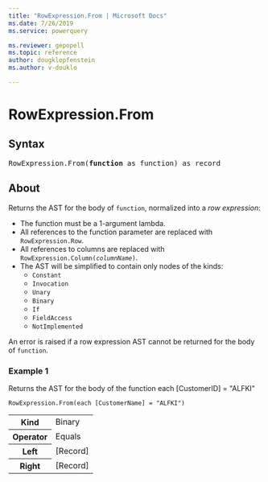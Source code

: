 ```yaml
---
title: "RowExpression.From | Microsoft Docs"
ms.date: 7/26/2019
ms.service: powerquery

ms.reviewer: gepopell
ms.topic: reference
author: dougklopfenstein
ms.author: v-douklo

---
```

# RowExpression.From

## Syntax

<pre>
RowExpression.From(<b>function</b> as function) as record
</pre>  
  
## About  

Returns the AST for the body of <code>function</code>, normalized into a <i>row expression</i>: <ul> <li>The function must be a 1-argument lambda.</li> <li>All references to the function parameter are replaced with <code>RowExpression.Row</code>.</li> <li>All references to columns are replaced with <code>RowExpression.Column(<i>columnName</i>)</code>.</li> <li>The AST will be simplified to contain only nodes of the kinds: <ul> <li><code>Constant</code></li> <li><code>Invocation</code></li> <li><code>Unary</code></li> <li><code>Binary</code></li> <li><code>If</code></li> <li><code>FieldAccess</code></li> <li><code>NotImplemented</code></li> </ul> </li> </ul> </p> </p>An error is raised if a row expression AST cannot be returned for the body of <code>function</code>.
  
### Example 1  
Returns the AST for the body of the function each [CustomerID] = "ALFKI"  
  
```powerquery-m
RowExpression.From(each [CustomerName] = "ALFKI")  
```  

<table> <tr> <th>Kind</th> <td>Binary</td> </tr> <tr> <th>Operator</th> <td>Equals</td> </tr> <tr> <th>Left</th> <td>[Record]</td> </tr> <tr> <th>Right</th> <td>[Record]</td> </tr> </table>

